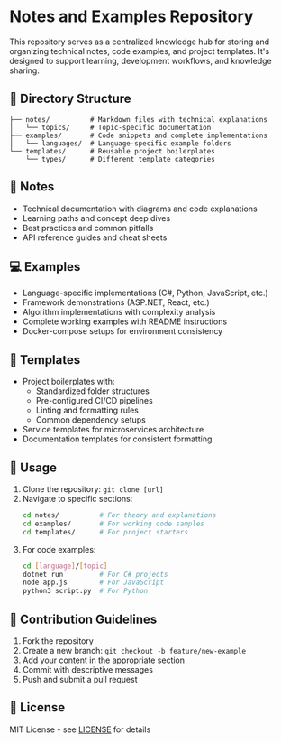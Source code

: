# Notes and Examples Repository

This repository serves as a centralized knowledge hub for storing and organizing technical notes, code examples, and project templates. It's designed to support learning, development workflows, and knowledge sharing.

## 📁 Directory Structure
```
├── notes/          # Markdown files with technical explanations
│   └── topics/     # Topic-specific documentation
├── examples/       # Code snippets and complete implementations
│   └── languages/  # Language-specific example folders
└── templates/      # Reusable project boilerplates
    └── types/      # Different template categories
```

## 📝 Notes
- Technical documentation with diagrams and code explanations
- Learning paths and concept deep dives
- Best practices and common pitfalls
- API reference guides and cheat sheets

## 💻 Examples
- Language-specific implementations (C#, Python, JavaScript, etc.)
- Framework demonstrations (ASP.NET, React, etc.)
- Algorithm implementations with complexity analysis
- Complete working examples with README instructions
- Docker-compose setups for environment consistency

## 🧩 Templates
- Project boilerplates with:
  - Standardized folder structures
  - Pre-configured CI/CD pipelines
  - Linting and formatting rules
  - Common dependency setups
- Service templates for microservices architecture
- Documentation templates for consistent formatting

## 🧪 Usage
1. Clone the repository: `git clone [url]`
2. Navigate to specific sections:
   ```bash
   cd notes/          # For theory and explanations
   cd examples/       # For working code samples
   cd templates/      # For project starters
   ```
3. For code examples:
   ```bash
   cd [language]/[topic]
   dotnet run         # For C# projects
   node app.js        # For JavaScript
   python3 script.py  # For Python
   ```

## 🤝 Contribution Guidelines
1. Fork the repository
2. Create a new branch: `git checkout -b feature/new-example`
3. Add your content in the appropriate section
4. Commit with descriptive messages
5. Push and submit a pull request

## 📄 License
MIT License - see [LICENSE](LICENSE) for details

